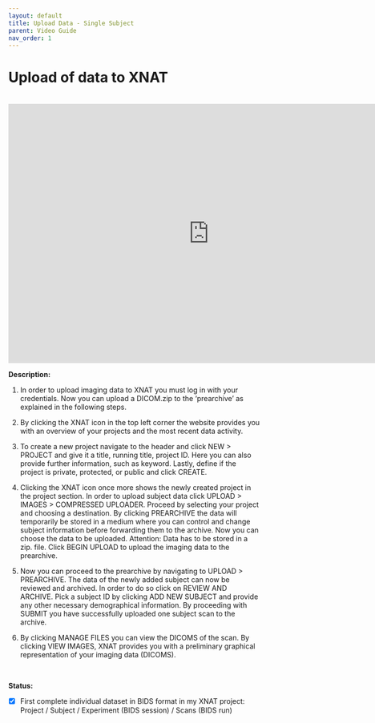 ```yaml
---
layout: default
title: Upload Data - Single Subject
parent: Video Guide
nav_order: 1
---
```



# Upload of data to XNAT

<br/>	


<iframe width="800" height="518" src="https://www.youtube.com/embed/HavmAHioS6s" frameborder="0" allow="accelerometer; autoplay; clipboard-write; encrypted-media; gyroscope; picture-in-picture" allowfullscreen></iframe>


<br/>	

**Description:**

1. In order to upload imaging data to XNAT you must log in with your credentials. Now you can upload a DICOM.zip to the ‘prearchive’ as explained in the following steps.

2. By clicking the XNAT icon in the top left corner the website provides you with an overview of your projects and the most recent data activity.

3. To create a new project navigate to the header and click NEW > PROJECT and give it a title, running title, project ID. Here you can also provide further information, such as keyword. Lastly, define if the project is private, protected, or public and click CREATE.

4. Clicking the XNAT icon once more shows the newly created project in the project section.
In order to upload subject data click UPLOAD > IMAGES > COMPRESSED UPLOADER. Proceed by selecting your project and choosing a destination. By clicking PREARCHIVE the data will temporarily be stored in a medium where you can control and change subject information before forwarding them to the archive. Now you can choose the data to be uploaded. Attention: Data has to be stored in a zip. file. Click BEGIN UPLOAD to upload the imaging data to the prearchive.

5. Now you can proceed to the prearchive by navigating to UPLOAD > PREARCHIVE. The data of the newly added subject can now be reviewed and archived. In order to do so click on REVIEW AND ARCHIVE. Pick a subject ID by clicking ADD NEW SUBJECT and provide any other necessary demographical information. By proceeding with SUBMIT you have successfully uploaded one subject scan to the archive.

6. By clicking MANAGE FILES you can view the DICOMS of the scan. By clicking VIEW IMAGES, XNAT provides you with a preliminary graphical representation of your imaging data (DICOMS).

<br/>	

**Status:**
- [x] First complete individual dataset in BIDS format in my XNAT project: Project / Subject / Experiment (BIDS session) / Scans (BIDS run)
